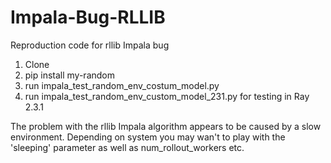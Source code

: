 # Impala-Bug-RLLIB

Reproduction code for rllib Impala bug

1. Clone
2. pip install my-random
3. run impala_test_random_env_costum_model.py
4. run impala_test_random_env_custom_model_231.py for testing in Ray 2.3.1

The problem with the rllib Impala algorithm appears to be caused by a slow environment. 
Depending on system you may wan't to play with the 'sleeping' parameter as well as num_rollout_workers etc.
